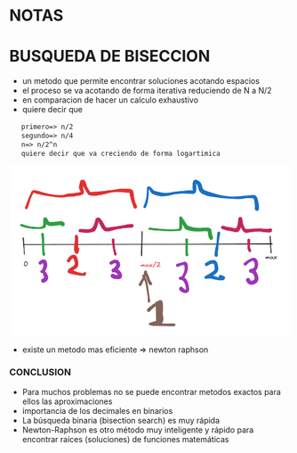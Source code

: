 # NOTAS

# BUSQUEDA DE BISECCION

- un metodo que permite encontrar soluciones acotando espacios
- el proceso se va acotando de forma iterativa reduciendo de N a N/2
- en comparacion de hacer un calculo exhaustivo
- quiere decir que 
 ```
    primero=> n/2
    segundo=> n/4
    n=> n/2^n
    quiere decir que va creciendo de forma logartimica
```
![img](./../img/search-biseccion.png)

- existe un metodo mas eficiente => newton raphson 

### CONCLUSION

-  Para muchos problemas no se puede encontrar metodos exactos para ellos las aproximaciones
- importancia de los decimales en binarios
- La búsqueda binaria (bisection search) es muy rápida
- Newton-Raphson es otro método muy inteligente y rápido para encontrar raíces (soluciones) de funciones matemáticas 
